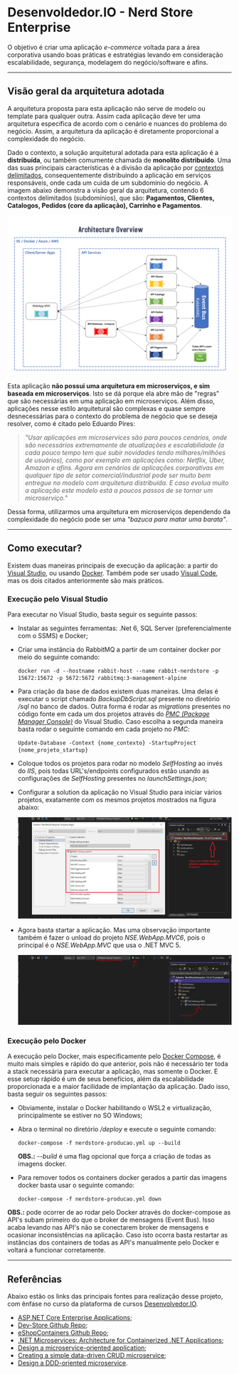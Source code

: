 # Desenvoldedor.IO - Nerd Store Enterprise

O objetivo é criar uma aplicação _e-commerce_ voltada para a área corporativa usando boas práticas e estratégias levando em consideração escalabilidade, segurança, modelagem do negócio/software e afins.

---

## Visão geral da arquitetura adotada

A arquitetura proposta para esta aplicação não serve de modelo ou template para qualquer outra. Assim cada aplicação deve ter uma arquitetura específica de acordo com o cenário e nuances do problema do negócio. Assim, a arquitetura da aplicação é diretamente proporcional a complexidade do negócio.

Dado o contexto, a solução arquitetural adotada para esta aplicação é a **distribuída**, ou também comumente chamada de **monolíto distribuído**. Uma das suas principais características é a divisão da aplicação por [contextos delimitados](https://www.eduardopires.net.br/2016/03/ddd-bounded-context/), consequentemente distribuindo a aplicação em serviços responsáveis, onde cada um cuida de um subdomínio do negócio. A imagem abaixo demonstra a visão geral da arquitetura, contendo 6 contextos delimitados (subdomínios), que são: **Pagamentos, Clientes, Catalogos, Pedidos (core da aplicação), Carrinho e Pagamentos**.

![Arquitetura da aplicação](./docs/arquitetura-aplicacao.png)

Esta aplicação **não possui uma arquitetura em microserviços, e sim baseada em microserviços**. Isto se dá porque ela abre mão de "regras" que são necessárias em uma aplicação em microserviços. Além disso, aplicações nesse estilo arquitetural são complexas e quase sempre desnecessárias para o contexto do problema de negócio que se deseja resolver, como é citado pelo Eduardo Pires:

> *"Usar aplicações em microservices são para poucos cenários, onde são necessários extremamente de atualizações e escalabilidade (a cada pouco tempo tem que subir novidades tendo milhares/milhões de usuários), como por exemplo em aplicações como: Netflix, Uber, Amazon e afins. Agora em cenários de aplicações corporativas em qualquer tipo de setor comercial/industrial pode ser muito bem entregue no modelo com arquitetura distribuída. E caso evolua muito a aplicação este modelo está a poucos passos de se tornar um microserviço."*

Dessa forma, utilizarmos uma arquitetura em microserviços dependendo da complexidade do negócio pode ser uma *"bazuca para matar uma barata"*.

<hr>

## Como executar?

Existem duas maneiras principais de execução da aplicação: a partir do [Visual Studio](https://visualstudio.microsoft.com/pt-br/downloads/), ou usando [Docker](https://www.docker.com/). Também pode ser usado [Visual Code](https://code.visualstudio.com/download), mas os dois citados anteriormente são mais práticos.

### Execução pelo Visual Studio

Para executar no Visual Studio, basta seguir os seguinte passos:

- Instalar as seguintes ferramentas: .Net 6, SQL Server (preferencialmente com o SSMS) e Docker;
- Criar uma instância do RabbitMQ a partir de um container docker por meio do seguinte comando:

    ```
    docker run -d --hostname rabbit-host --name rabbit-nerdstore -p 15672:15672 -p 5672:5672 rabbitmq:3-management-alpine
    ```

- Para criação da base de dados existem duas maneiras. Uma delas é executar o script chamado *BackupDbScript.sql* presente no diretório */sql* no banco de dados. Outra forma é rodar as *migrations* presentes no código fonte em cada um dos projetos através do [*PMC (Package Manager Console)*](https://www.learnentityframeworkcore.com/migrations/commands/pmc-commands) do Visual Studio. Caso escolha a segunda maneira basta rodar o seguinte comando em cada projeto no *PMC*:

    ```
    Update-Database -Context {nome_contexto} -StartupProject {nome_projeto_startup}
    ```

- Coloque todos os projetos para rodar no modelo *SelfHosting* ao invés do *IIS*, pois todas URL's/endpoints configurados estão usando as configurações de *SelfHosting* presentes no *launchSettings.json*;
- Configurar a solution da aplicação no Visual Studio para iniciar vários projetos, exatamente com os mesmos projetos mostrados na figura abaixo:

    ![Selecionando os projetos para executar no visual studio](./docs/executar-aplicacao-visual-studio-1.PNG)

- Agora basta startar a aplicação. Mas uma observação importante também é fazer o unload do projeto *NSE.WebApp.MVC6*, pois o principal é o *NSE.WebApp.MVC* que usa o .NET MVC 5.

    ![Startar a aplicação com N projetos](./docs/executar-aplicacao-visual-studio-2.PNG)

### Execução pelo Docker

A execução pelo Docker, mais especificamente pelo [Docker Compose](https://docs.docker.com/compose/), é muito mais simples e rápido do que anterior, pois não é necessário ter toda a stack necessária para executar a aplicação, mas somente o Docker. E esse setup rápido é um de seus benefícios, além da escalabilidade proporcionada e a maior facilidade de implantação da aplicação. Dado isso, basta seguir os seguintes passos:

- Obviamente, instalar o Docker habilitando o WSL2 e virtualização, principalmente se estiver no SO Windows;
- Abra o terminal no diretório */deploy* e execute o seguinte comando:

    ```
    docker-compose -f nerdstore-producao.yml up --build
    ```

    **OBS.:** *--build* é uma flag opcional que força a criação de todas as imagens docker.

- Para remover todos os containers docker gerados a partir das imagens docker basta usar o seguinte comando:

    ```
    docker-compose -f nerdstore-producao.yml down
    ```

**OBS.:** pode ocorrer de ao rodar pelo Docker através do docker-compose as API's subam primeiro do que o broker de mensagens (Event Bus). Isso acaba levando nas API's não se conectarem broker de mensagens e ocasionar inconsistências na aplicação. Caso isto ocorra basta restartar as instâncias dos containers de todas as API's manualmente pelo Docker e voltará a funcionar corretamente.

<hr>

## Referências

Abaixo estão os links das principais fontes para realização desse projeto, com ênfase no curso da plataforma de cursos [Desenvolvedor.IO](https://desenvolvedor.io/).

- [ASP.NET Core Enterprise Applications](https://desenvolvedor.io/curso-online-asp-net-core-enterprise-applications);
- [Dev-Store Github Repo](https://github.com/desenvolvedor-io/dev-store);
- [eShopContainers Github Repo](https://github.com/dotnet-architecture/eShopOnContainers);
- [.NET Microservices: Architecture for Containerized .NET Applications](https://docs.microsoft.com/en-us/dotnet/architecture/microservices/);
- [Design a microservice-oriented application](https://docs.microsoft.com/en-us/dotnet/architecture/microservices/multi-container-microservice-net-applications/microservice-application-design);
- [Creating a simple data-driven CRUD microservice](https://docs.microsoft.com/en-us/dotnet/architecture/microservices/multi-container-microservice-net-applications/data-driven-crud-microservice);
- [Design a DDD-oriented microservice](https://docs.microsoft.com/en-us/dotnet/architecture/microservices/microservice-ddd-cqrs-patterns/ddd-oriented-microservice).
